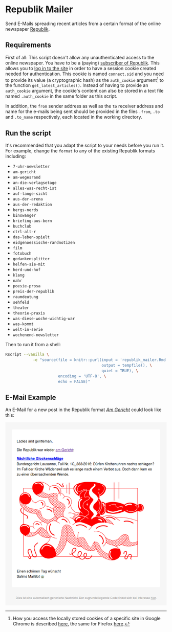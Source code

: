 # Republik Mailer

Send E-Mails spreading recent articles from a certain format of the online newspaper [Republik](https://www.republik.ch/).

## Requirements

First of all: This script doesn't allow any unauthenticated access to the online newspaper. You have to be a (paying) [subscriber of Republik](https://www.republik.ch/angebote). This allows you to [log in to the site](https://www.republik.ch/anmelden) in order to have a session cookie created needed for authentication. This cookie is named `connect.sid` and you need to provide its value (a cryptographic hash) as the `auth_cookie` argument[^reveal] to the function `get_latest_articles()`. Instead of having to provide an `auth_cookie` argument, the cookie's content can also be stored in a text file named `.auth_cookie` in the same folder as this script.

In addition, the `from` sender address as well as the `to` receiver address and name for the e-mails being sent should be provided in the files `.from`, `.to` and `.to_name` respectively, each located in the working directory.


[^reveal]: How you access the locally stored cookies of a specific site in Google Chrome is described [here](https://developers.google.com/web/tools/chrome-devtools/storage/cookies), the same for Firefox [here](https://developer.mozilla.org/docs/Tools/Storage_Inspector).

## Run the script

It's recommended that you adapt the script to your needs before you run it. For example, change the `format` to any of the existing Republik formats including:

- `7-uhr-newsletter`
- `am-gericht`
- `am-wegesrand`
- `an-die-verlagsetage`
- `alles-was-recht-ist`
- `auf-lange-sicht`
- `aus-der-arena`
- `aus-der-redaktion`
- `bergs-nerds`
- `binswanger`
- `briefing-aus-bern`
- `buchclub`
- `ctrl-alt-r`
- `das-leben-spielt`
- `eidgenoessische-randnotizen`
- `film`
- `fotobuch`
- `gedankensplitter`
- `helfen-sie-mit`
- `herd-und-hof`
- `klang`
- `nahr`
- `poesie-prosa`
- `preis-der-republik`
- `raumdeutung`
- `sehfeld`
- `theater`
- `theorie-praxis`
- `was-diese-woche-wichtig-war`
- `was-kommt`
- `welt-in-serie`
- `wochenend-newsletter`

Then to run it from a shell:

```sh
Rscript --vanilla \
            -e "source(file = knitr::purl(input = 'republik_mailer.Rmd', \
                                          output = tempfile(), \
                                          quiet = TRUE), \
                       encoding = 'UTF-8', \
                       echo = FALSE)"
```

## E-Mail Example

An E-Mail for a new post in the Republik format [_Am Gericht_](https://www.republik.ch/format/am-gericht) could look like this:

![](am-gericht.png)
